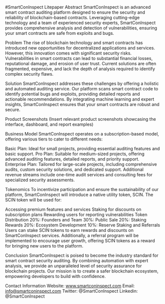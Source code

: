 #SmartConInspect Litepaper
Abstract
SmartConInspect is an advanced smart contract auditing platform designed to ensure the security and reliability of blockchain-based contracts. Leveraging cutting-edge technology and a team of experienced security experts, SmartConInspect provides comprehensive analysis and detection of vulnerabilities, ensuring your smart contracts are safe from exploits and bugs.

Problem
The rise of blockchain technology and smart contracts has introduced new opportunities for decentralized applications and services. However, this innovation comes with significant security risks. Vulnerabilities in smart contracts can lead to substantial financial losses, reputational damage, and erosion of user trust. Current solutions are often fragmented, expensive, and lack the depth of analysis required to identify complex security flaws.

Solution
SmartConInspect addresses these challenges by offering a holistic and automated auditing service. Our platform scans smart contract code to identify potential bugs and exploits, providing detailed reports and actionable recommendations. By integrating machine learning and expert insights, SmartConInspect ensures that your smart contracts are robust and secure.

Product Screenshots
(Insert relevant product screenshots showcasing the interface, dashboard, and report examples)

Business Model
SmartConInspect operates on a subscription-based model, offering various tiers to cater to different needs:

Basic Plan: Ideal for small projects, providing essential auditing features and basic support.
Pro Plan: Suitable for medium-sized projects, offering advanced auditing features, detailed reports, and priority support.
Enterprise Plan: Tailored for large-scale projects, including comprehensive audits, custom security solutions, and dedicated support.
Additional revenue streams include one-time audit services and consulting fees for specialized security assessments.

Tokenomics
To incentivize participation and ensure the sustainability of our platform, SmartConInspect will introduce a native utility token, SCIN. The SCIN token will be used for:

Accessing premium features and services
Staking for discounts on subscription plans
Rewarding users for reporting vulnerabilities
Token Distribution
20%: Founders and Team
30%: Public Sale
20%: Staking Rewards
20%: Ecosystem Development
10%: Reserve
Staking and Referrals
Users can stake SCIN tokens to earn rewards and discounts on SmartConInspect services. Additionally, a referral program will be implemented to encourage user growth, offering SCIN tokens as a reward for bringing new users to the platform.

Conclusion
SmartConInspect is poised to become the industry standard for smart contract security auditing. By combining automation with expert analysis, we provide an unparalleled level of security assurance for blockchain projects. Our mission is to create a safer blockchain ecosystem, empowering developers to build with confidence.

Contact Information
Website: www.smartconinspect.com
Email: info@smartconinspect.com
Twitter: @SmartConInspect
Linkedin: @SmartConInspect
